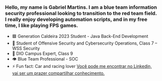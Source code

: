 ### Hello, my name is Gabriel Martins. I am a blue team information security professional looking to transition to the red team field. I really enjoy developing automation scripts, and in my free time, I like playing FPS games.

- 🟩 Generation Caldeira 2023 Student - Java Back-End Development
- 🎯 Student of Offensive Security and Cybersecurity Operations, Class 7 – WSS Security
- 📝 DIO Campus Expert, Class 9
- 👁  Blue Team Professional - SOC
- ⚡ Fun fact: Car and racing lover
[Você pode me encontrar no Linkedin, vai ser um prazer compartilhar conhecimento.](www.linkedin.com/in/gabrielgideonmartins)

